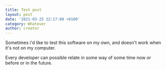```yaml
---
title: Test post
layout: post
date: '2021-03-25 22:17:00 +0100'
category: Whatever
author: creator
---
```


Sometimes i'd like to test this software on my own, and doesn't work when it's not on my computer.

Every developer can possible relate in some way of some time now or before or in the future.
